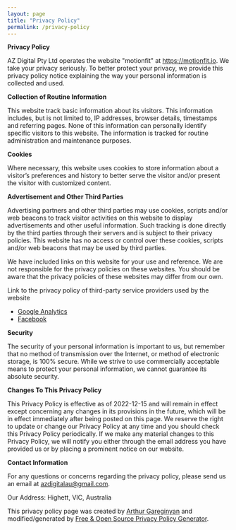 ```yaml
---
layout: page
title: "Privacy Policy"
permalink: /privacy-policy
---
```


**Privacy Policy**

AZ Digital Pty Ltd operates the website "motionfit" at https://motionfit.io. We take your privacy seriously. To better protect your privacy, we provide this privacy policy notice explaining the way your personal information is collected and used.

**Collection of Routine Information**

This website track basic information about its visitors. This information includes, but is not limited to, IP addresses, browser details, timestamps and referring pages. None of this information can personally identify specific visitors to this website. The information is tracked for routine administration and maintenance purposes.

**Cookies**

Where necessary, this website uses cookies to store information about a visitor’s preferences and history to better serve the visitor and/or present the visitor with customized content.

**Advertisement and Other Third Parties**

Advertising partners and other third parties may use cookies, scripts and/or web beacons to track visitor activities on this website to display advertisements and other useful information. Such tracking is done directly by the third parties through their servers and is subject to their privacy policies. This website has no access or control over these cookies, scripts and/or web beacons that may be used by third parties.

We have included links on this website for your use and reference. We are not responsible for the privacy policies on these websites. You should be aware that the privacy policies of these websites may differ from our own.

Link to the privacy policy of third-party service providers used by the website

*   [Google Analytics](https://policies.google.com/privacy)
*   [Facebook](https://www.facebook.com/about/privacy/)

**Security**

The security of your personal information is important to us, but remember that no method of transmission over the Internet, or method of electronic storage, is 100% secure. While we strive to use commercially acceptable means to protect your personal information, we cannot guarantee its absolute security.

**Changes To This Privacy Policy**

This Privacy Policy is effective as of 2022-12-15 and will remain in effect except concerning any changes in its provisions in the future, which will be in effect immediately after being posted on this page. We reserve the right to update or change our Privacy Policy at any time and you should check this Privacy Policy periodically. If we make any material changes to this Privacy Policy, we will notify you either through the email address you have provided us or by placing a prominent notice on our website.

**Contact Information**

For any questions or concerns regarding the privacy policy, please send us an email at azdigitalau@gmail.com.

Our Address: Highett, VIC, Australia

This privacy policy page was created by [Arthur Gareginyan](https://github.com/ArthurGareginyan/privacy-policy-template/) and modified/generated by [Free & Open Source Privacy Policy Generator](https://free-privacy-policy-generator.digitalmalayali.in/).